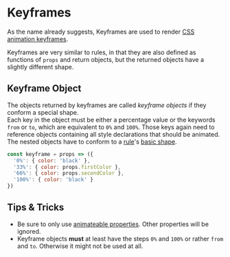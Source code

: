 # Keyframes

As the name already suggests, Keyframes are used to render [CSS animation keyframes](https://developer.mozilla.org/en-US/docs/Web/CSS/CSS_Animations/Using_CSS_animations).

Keyframes are very similar to rules, in that they are also defined as functions of `props` and return objects, but the returned objects have a slightly different shape.

## Keyframe Object
The objects returned by keyframes are called *keyframe objects* if they conform a special shape.<br>Each key in the object must be either a percentage value or the keywords `from` or `to`, which are equivalent to `0%` and `100%`. Those keys again need to reference objects containing all style declarations that should be animated. The nested objects have to conform to a [rule](Rules.md)'s [basic shape](Rules.md#basicshape).

```javascript
const keyframe = props => ({
  '0%': { color: 'black' },
  '33%': { color: props.firstColor },
  '66%': { color: props.secondColor },
  '100%': { color: 'black' }
})
```

## Tips & Tricks
* Be sure to only use [animateable properties](https://developer.mozilla.org/en-US/docs/Web/CSS/CSS_animated_properties). Other properties will be ignored.
* Keyframe objects **must** at least have the steps `0%` and `100%` or rather `from` and `to`. Otherwise it might not be used at all.
